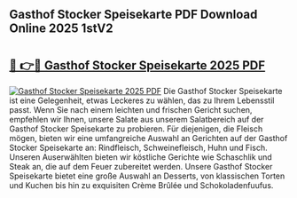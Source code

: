 ## Gasthof Stocker Speisekarte PDF Download Online 2025 1stV2

# <h2><a href="http://gc9eb2b.nevu.top/?p=Gasthof+Stocker+Speisekarte">🔗 👉🔴 Gasthof Stocker Speisekarte 2025 PDF</a></h2>

[![Gasthof Stocker Speisekarte 2025 PDF](https://i.imgur.com/dBaPXMq.png)](http://gc9eb2b.nevu.top/?p=Gasthof+Stocker+Speisekarte)
Die Gasthof Stocker Speisekarte ist eine Gelegenheit, etwas Leckeres zu wählen, das zu Ihrem Lebensstil passt. Wenn Sie nach einem leichten und frischen Gericht suchen, empfehlen wir Ihnen, unsere Salate aus unserem Salatbereich auf der Gasthof Stocker Speisekarte zu probieren. Für diejenigen, die Fleisch mögen, bieten wir eine umfangreiche Auswahl an Gerichten auf der Gasthof Stocker Speisekarte an: Rindfleisch, Schweinefleisch, Huhn und Fisch. Unseren Auserwählten bieten wir köstliche Gerichte wie Schaschlik und Steak an, die auf dem Feuer zubereitet werden. Unsere Gasthof Stocker Speisekarte bietet eine große Auswahl an Desserts, von klassischen Torten und Kuchen bis hin zu exquisiten Crème Brûlée und Schokoladenfuufus.
